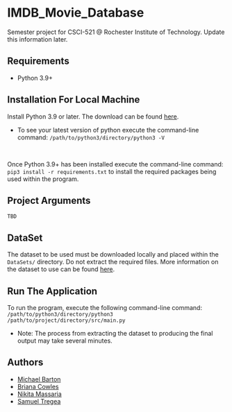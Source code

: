 # IMDB_Movie_Database
Semester project for CSCI-521 @ Rochester Institute of Technology. Update this information later.

## Requirements
<ul>
    <li>Python 3.9+</li>
</ul>

## Installation For Local Machine
Install Python 3.9 or later. The download can be found <a href="https://www.python.org/downloads/" target="_blank">here</a>.
   * To see your latest version of python execute the command-line command: `/path/to/python3/directory/python3 -V`

<br/>

Once Python 3.9+ has been installed execute the command-line command: `pip3 install -r requirements.txt` to install the required
     packages being used within the program.

## Project Arguments
```
TBD
```

## DataSet
The dataset to be used must be downloaded locally and placed within the `DataSets/` directory. Do not extract the required files.
More information on the dataset to use can be found <a href="https://github.com/stregea/IMDB_Movie_Database/tree/main/DataSets" target="_blank">here</a>.

## Run The Application
To run the program, execute the following command-line command:
`/path/to/python3/directory/python3 /path/to/project/directory/src/main.py`
   * Note: The process from extracting the dataset to producing the final output may take several minutes.
 
## Authors
<ul>
    <li><a href="https://github.com/michaeljohnbarton" target="_blank">Michael Barton</a> </li>
    <li><a href="https://github.com/brianacowles" target="_blank">Briana Cowles</a> </li>
    <li><a href="https://github.com/nmm9478" target="_blank">Nikita Massaria</a> </li>
    <li><a href="https://github.com/stregea" target="_blank">Samuel Tregea</a> </li>
</ul>
